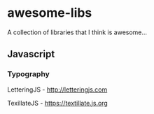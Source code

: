 # awesome-libs
A collection of libraries that I think is awesome...



## Javascript

### Typography

LetteringJS - http://letteringjs.com

TexillateJS - https://textillate.js.org
